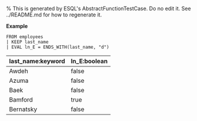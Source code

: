 % This is generated by ESQL's AbstractFunctionTestCase. Do no edit it. See ../README.md for how to regenerate it.

**Example**

```esql
FROM employees
| KEEP last_name
| EVAL ln_E = ENDS_WITH(last_name, "d")
```

| last_name:keyword | ln_E:boolean |
| --- | --- |
| Awdeh | false |
| Azuma | false |
| Baek | false |
| Bamford | true |
| Bernatsky | false |


